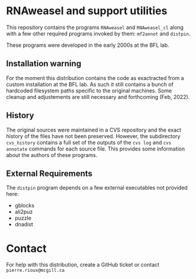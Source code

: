 
# RNAweasel and support utilities

This repository contains the programs `RNAweasel` and `RNAweasel_cl`
along with a few other required programs invoked by them: `mf2annot`
and `distpin`.

These programs were developed in the early 2000s at the BFL lab.

## Installation warning

For the moment this distribution contains the code as
exactracted from a custom installation at the BFL lab. As
such it still contains a bunch of hardcoded filesystem paths
specific to the original machines. Some cleanup and adjustements
are still necessary and forthcoming (Feb, 2022).

## History

The original sources were maintained in a CVS repository and the
exact history of the files have not been preserved. However,
the subdirectory `cvs_history` contains a full set of the outputs
of the `cvs log` and `cvs annotate` commands for each source file.
This provides some information about the authors of these programs.

## External Requirements

The `distpin` program depends on a few external executables not
provided here:

* gblocks
* ali2puz
* puzzle
* dnadist

# Contact

For help with this distribution, create a GitHub ticket or
contact `pierre.rioux@mcgill.ca`

